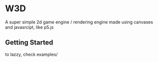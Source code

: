 # W3D 
A super simple 2d game engine / rendering engine made using canvases and javasrcipt, like p5.js
## Getting Started
to lazzy, check examples/